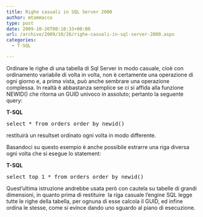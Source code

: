 ```yaml
---
title: Righe casuali in SQL Server 2000
author: mtammacco
type: post
date: 2009-10-26T00:10:33+00:00
url: /archive/2009/10/26/righe-casuali-in-sql-server-2000.aspx
categories:
  - T-SQL

---
```

Ordinare le righe di una tabella di Sql Server in modo casuale, cioè con ordinamento variabile di volta in volta, non è certamente una operazione di ogni giorno e, a prima vista, può anche sembrare una operazione complessa. In realtà è abbastanza semplice se ci si affida alla funzione NEWID() che ritorna un GUID univoco in assoluto; pertanto la seguente query:

**T-SQL**

<pre class="brush: csharp; title: ; notranslate" title="">select * from orders order by newid()
</pre>

restituirà un resultset ordinato ogni volta in modo differente.

Basandoci su questo esempio è anche possibile estrarre una riga diversa ogni volta che si esegue lo statement:

**T-SQL**

<pre class="brush: csharp; title: ; notranslate" title="">select top 1 * from orders order by newid()
</pre>

Quest&#8217;ultima istruzione andrebbe usata però con cautela su tabelle di grandi dimensioni, in quanto prima di restituire  la riga casuale l&#8217;engine SQL legge tutte le righe della tabella, per ognuna di esse calcola il GUID, ed infine ordina le stesse, come si evince dando uno sguardo al piano di esecuzione.
